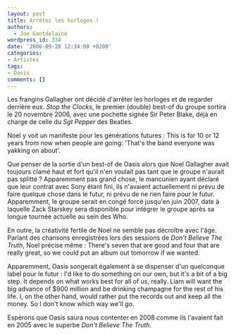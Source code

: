 ```yaml
---
layout: post
title: Arrêtez les horloges !
authors:
  - Joe Gantdelaine
wordpress_id: 334
date: '2006-09-28 12:34:00 +0200'
categories:
- Artistes
tags:
- Oasis
comments: []
---
```

Les frangins Gallagher ont décidé d'arrêter les horloges et de regarder derrière eux. *Stop the Clocks*, le premier (double) best-of du groupe sortira le 20 novembre 2006, avec une pochette signée Sir Peter Blake, déjà en charge de celle du *Sgt Pepper* des Beatles. 

Noel y voit un manifeste pour les générations futures : 
<quote>This is for 10 or 12 years from now when people are going: 'That's the band everyone was yakking on about'.</quote>

Que penser de la sortie d'un best-of de Oasis alors que Noel Gallagher avait toujours clamé haut et fort qu'il n'en voulait pas tant que le groupe n'aurait pas splitté ? Apparemment pas grand chose, le mancunien ayant déclaré que leur contrat avec Sony étant fini, ils n'avaient actuellement ni prévu de faire quelque chose dans le futur, ni prévu de ne rien faire pour le futur. Apparemment, le groupe serait en congé forcé jusqu'en juin 2007, date à laquelle Zack Starskey sera disponible pour intégrer le groupe après sa longue tournée actuelle au sein des Who. 

En outre, la créativité fertile de Noel ne semble pas décroître avec l'âge. Parlant des chansons enregistrées lors des sessions de *Don't Believe The Truth*, Noel précise même :
<quote>There's seven that are good and four that are really great, so we could put an album out tomorrow if we wanted.</quote>

Apparemment, Oasis songerait également à se dispenser d'un quelconque label pour le futur : 
<quote>I'd like to do something on our own, but it's a bit of a big step. It depends on what works best for all of us, really. Liam will want the big advance of $900 million and be drinking champagne for the rest of his life. I, on the other hand, would rather put the records out and keep all the money. So I don't know which way we'll go.</quote>

Espérons que Oasis saura nous contenter en 2008 comme ils l'avaient fait en 2005 avec le superbe *Don't Believe The Truth*.
